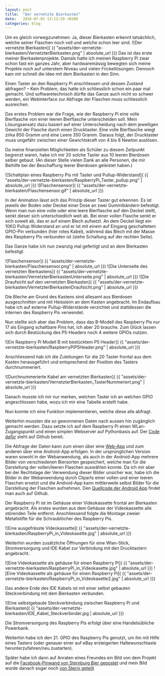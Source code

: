 ```yaml
---
layout: post
title:  "Der vernetzte Bierkasten"
date:   2016-07-01 13:12:29 +0200
categories: blog
---
```


Um es gleich vorwegzunehmen: Ja, dieser Bierkasten erkennt tatsächlich, welche
seiner Flaschen noch voll und welche schon leer sind.
![Der vernetzte Bierkasten]( {{ "assets/der-vernetzte-bierkasten/VernetzterBierkasten.png" | absolute_url }})
Das ist das erste meiner Bierkastenprojekte. Damals hatte ich meinen Raspberry
Pi zwar schon fast ein ganzes Jahr, aber hardwaremässig bewegten sich meine
Projekte noch auf unterstem Niveau und vielen Frickellösungen. Dennoch kam mir
schnell die Idee mit dem Bierkasten in den Sinn.

Einen Taster an den Raspberry Pi anschliessen und dessen Zustand abfragen? –
Kein Problem, das hatte ich schliesslich schon ein paar mal gemacht. Und
softwaretechnisch dürfte das Ganze auch nicht so schwer werden, ein Webinterface
zur Abfrage der Flaschen muss schliesslich ausreichen.

Das erstes Problem war die Frage, wie der Raspberry Pi eine volle Bierflasche
von einer leeren Bierflasche unterscheiden soll. Mein Lösungsansatz dazu basiert
auf einer Unterscheidung nach dem jeweiligen Gewicht der Flasche durch einen
Drucktaster. Eine volle Bierflasche wiegt zirka 850 Gramm und eine Leere 350
Gramm. Daraus folgt, der Drucktaster muss ungefähr zwischen einer Gewichtskraft
von 4 bis 8 Newton auslösen.

Da meine finanziellen Möglichkeiten als Schüler zu diesem Zeitpunkt begrenzt
waren, habe ich mir 20 solche Taster aus 10 leeren Bierdosen selber gebaut.
(An dieser Stelle vielen Dank an alle Personen, die mir Beihilfe bei der
Beschaffung leerer Bierdosen geleistet haben.)

![Schaltplan eines Raspberry Pis mit Taster und Pullup-Widerstand]( {{ "assets/der-vernetzte-bierkasten/RaspberryPi_Taster_pullup.png" | absolute_url }})
![Flaschensensor]( {{ "assets/der-vernetzte-bierkasten/Flaschensensor.gif" | absolute_url }})

In der Animation lässt sich das Prinzip dieser Taster gut erkennen. Es ist
jeweils der Boden oder Deckel einer Dose an zwei Gummibändern befestigt.
Wenn man nun eine volle oder eine leere Bierflasche auf den Deckel stellt, senkt
dieser sich unterschiedlich weit ab. Bei einer vollen Flasche senkt er sich
soweit ab, das er auf einem Blech aufsetzt.
An dem Deckel liegt ein 10KΩ Pullup Widerstand an und er ist mit einem auf
Eingang geschaltetem GPIO-Pin verbunden (hier rotes Kabel), während das Blech
mit der Masse des Raspberry Pis verbunden ist (siehe Schaltung auf der rechten
Seite).

Das Ganze habe ich nun zwanzig mal gefertigt und an dem Bierkasten befestigt.

![Flaschensensor]( {{ "assets/der-vernetzte-bierkasten/Flaschensensor.png" | absolute_url }})
![Die Unterseite des vernetzten Bierkastens]( {{ "assets/der-vernetzte-bierkasten/VernetzterBierkastenUnterseite.png" | absolute_url }})
![Die Draufsicht auf den vernetzten Bierkasten]( {{ "assets/der-vernetzte-bierkasten/VernetzterBierkastenDraufsicht.png" | absolute_url }})

Die Bleche am Grund des Kastens sind allesamt aus Bierdosen ausgeschnitten und
mit Heissleim an dem Kasten angebracht. Im Endaufbau habe ich auf externe
Pullup-Widerstände verzichtet und stattdessen die internen des Raspberry Pis
verwendet.

Nun stellte sich aber das Problem, dass das B-Modell des Raspberry Pis nur 17
als Eingang schaltbare Pins hat, ich aber 20 brauche. Zum Glück lassen sich
durch Bestückung des P5-Headers noch 4 weitere GPIOs nutzen.

![Ein Raspberry Pi Modell B mit bestücktem P5 Header]( {{ "assets/der-vernetzte-bierkasten/RaspberryPiP5Header.png" | absolute_url }})

Anschliessend hab ich die Zuleitungen für die 20 Taster frontal aus dem Kasten
herausgeführt und entsprechend der Position des Tasters durchnummeriert.

![Durchnummerierte Kabel am vernetzten Bierkasten]( {{ "assets/der-vernetzte-bierkasten/VernetzterBierkasten_TasterNummeriert.png" | absolute_url }})

Danach musste ich mir nur merken, welchen Taster ich an welchen GPIO
angeschlossen habe, wozu ich mir eine Tabelle erstellt habe.

Nun konnte ich eine Funktion implementieren, welche diese alle abfragt.

Weiterhin mussten die so gewonnenen Daten nach aussen hin zugänglich gemacht
werden. Dazu setzte ich auf dem Raspberry Pi einen WLan-Zugangspunkt und einen
simplen Webserver auf Pythonbasis auf. Der
[Code dafür](https://github.com/DasBierkastenProjekt/Bierkasten) steht auf
Github bereit.

Die Abfrage der Daten kann zum einen über eine [Web-App](https://github.com/DasBierkastenProjekt/DerVernetzteBierkasten-WebApp)
und zum anderen über eine Android-App erfolgen. In der ursprünglichen Version
waren sowohl in der Webanwendung, als auch in der Android-App mehrere Bilder von
verschiedenen Biersorten gespeichert, welche man für die Darstellung der
vollen/leeren Flaschen auswählen konnte. Da ich mir aber bei der Rechtslage der
Verwendung dieser Bilder unsicher war, habe ich die Bilder in der Webanwendung
durch Cliparts einer vollen und einer leeren Flaschen ersetzt und die
Android-App kann mittlerweile selbst Bilder für die Darstellung der Flaschen
aufnehmen.
Den [Quellcode der Android App](http://github.com/DasBierkastenProjekt/DerVernetzteBierkasten-Android) findet man auch auf Github.

Der Raspberry Pi ist im Gehäuse einer Videokassette frontal am Bierkasten
angebracht. Als erstes wurden aus dem Gehäuse der Videokassette alle störenden
Teile entfernt. Anschliessend folgte die Montage zweier Metallstifte für die
Schraublöcher des Raspberry Pis.

![Eine ausgefrässte Videokassette]( {{ "assets/der-vernetzte-bierkasten/RaspberryPi_in_Videokasette.jpg" | absolute_url }})

Weiterhin wurden zusätzliche Öffnungen für eine Wlan-Stick, Stromversorgung und
IDE Kabel zur Verbindung mit den Drucktastern angebracht.

![Eine Videokassette als gehäuse für einen Raspberry Pi]( {{ "assets/der-vernetzte-bierkasten/RaspberryPi_in_Videokasette.jpg" | absolute_url }})
![Eine Videokassette als gehäuse für einen Raspberry Pi]( {{ "assets/der-vernetzte-bierkasten/RaspberryPi_in_Videokasette2.jpg" | absolute_url }})

Das andere Ende des IDE Kabels ist mit einer selbst gebauten Steckverbindung mit
dem Bierkasten verbunden.

![Eine selbstgebaute Steckverbindung zwischen Raspberry Pi und Bierkasten]( {{ "assets/der-vernetzte-bierkasten/IDE_Kabel_Steckverbinder.jpg | absolute_url }})

Die Stromversorgung des Raspberry Pis erfolgt über eine Handelsübliche Powerbank.

Weiterhin habe ich den 21. GPIO des Raspberry Pis genutzt, um ihn mit Hilfe
eines Tasters (oder genauer einer auf eBay ersteigerten Haltewunschtaste
herunterzufahren/neu zustarten).

Später habe ich dann auf Anraten eines Freundes ein Bild von dem Projekt auf die
[Facebook-Pinwand von Sternburg Bier gepostet](https://www.facebook.com/photo.php?fbid=741565559275751)
und mein Bild wurde danach sogar noch
[von Sterni geteilt](https://www.facebook.com/sternburg.bier/posts/10153218808859438)
